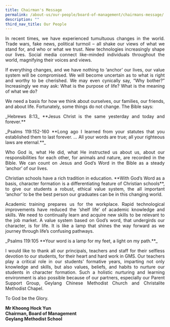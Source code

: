 ```yaml
---
title: Chairman's Message
permalink: /about-us/our-people/board-of-management/chairmans-message/
description: ""
third_nav_title: Our People
---
```

<p style="text-align: justify;">In recent times, we have experienced tumultuous changes in the world. Trade wars, fake news, political turmoil – all shake our views of what we stand for, and who or what we trust. New technologies increasingly shape our lives. Social media connect like-minded individuals throughout the world, magnifying their voices and views.  
  
<p style="text-align: justify;">If everything changes, and we have nothing to ‘anchor’ our lives, our value system will be compromised. We will become uncertain as to what is right and worthy to be cherished. We may even cynically say, “Why bother?” Increasingly we may ask: What is the purpose of life? What is the meaning of what we do?  
  
<p style="text-align: justify;">We need a basis for how we think about ourselves, our families, our friends, and about life. Fortunately, some things do not change. The Bible says:  
  

<p style="text-align: justify;"> _Hebrews 8:13_ **Jesus Christ is the same yesterday and today and forever.**  
   
<p style="text-align: justify;"> _Psalms 119:152-160 **Long ago I learned from your statutes that you established them to last forever. … All your words are true; all your righteous laws are eternal.**_ 
  
<p style="text-align: justify;">Who God is, what He did, what He instructed us about us, about our responsibilities for each other, for animals and nature, are recorded in the Bible. We can count on Jesus and God’s Word in the Bible as a steady ‘anchor’ of our lives.  
  
<p style="text-align: justify;">Christian schools have a rich tradition in education. **With God’s Word as a basis, character formation is a differentiating feature of Christian schools**, to give our students a robust, ethical value system, the all important ‘anchor’ to be the best person our graduates can be in this changing world.  
  
<p style="text-align: justify;">Academic training prepares us for the workplace. Rapid technological improvements have reduced the ‘shelf life’ of academic knowledge and skills. We need to continually learn and acquire new skills to be relevant to the job market. A value system based on God’s word, that undergirds our character, is for life. It is like a lamp that shines the way forward as we journey through life’s confusing pathways.  
  

<p style="text-align: justify;">_Psalms 119:105 **Your word is a lamp for my feet, a light on my path.**_

  
<p style="text-align: justify;">I would like to thank all our principals, teachers and staff for their selfless devotion to our students, for their heart and hard work in GMS. Our teachers play a critical role in our students’ formative years, imparting not only knowledge and skills, but also values, beliefs, and habits to nurture our students in character formation. Such a holistic nurturing and learning environment is also possible because of our partners, especially our Parent Support Group, Geylang Chinese Methodist Church and Christalite Methodist Chapel.  
  
<p style="text-align: justify;">To God be the Glory.  
  

**Mr Khoong Hock Yun** <br>
**Chairman, Board of Management** <br>
**Geylang Methodist School**